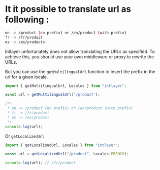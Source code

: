 # It it possible to translate url as following :

```bash
en -> /product (no prefix) or /en/product (with prefix)
fr -> /fr/produit
es -> /es/producto
```

Intlayer unfortunately does not allow translating the URLs as specified. To achieve this, you should use your own middleware or proxy to rewrite the URLs.

But you can use the `getMultilingualUrl` function to insert the prefix in the url for a given locale.

```ts
import { getMultilingualUrl, Locales } from "intlayer";

const url = getMultilingualUrl("/product");

/**
 * en -> /product (no prefix) or /en/product (with prefix)
 * fr -> /fr/product
 * es -> /es/product
 */
console.log(url);
```

Or `getLocalizedUrl`

```ts
import { getLocalizedUrl, Locales } from "intlayer";

const url = getLocalizedUrl("/product", Locales.FRENCH);

console.log(url); // /fr/product
```
